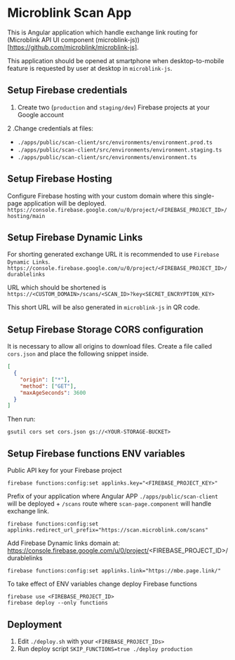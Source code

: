 # Microblink Scan App

This is Angular application which handle exchange link routing for (Microblink API UI component (microblink-js))[https://github.com/microblink/microblink-js].  

This application should be opened at smartphone when desktop-to-mobile feature is requested by user at desktop in `microblink-js`.

## Setup Firebase credentials

1. Create two (`production` and `staging/dev`) Firebase projects at your Google account

2 .Change credentials at files:

- `./apps/public/scan-client/src/environments/environment.prod.ts`
- `./apps/public/scan-client/src/environments/environment.staging.ts`
- `./apps/public/scan-client/src/environments/environment.ts`

## Setup Firebase Hosting

Configure Firebase hosting with your custom domain where this single-page application will be deployed.  
`https://console.firebase.google.com/u/0/project/<FIREBASE_PROJECT_ID>/hosting/main`

## Setup Firebase Dynamic Links

For shorting generated exchange URL it is recommended to use `Firebase Dynamic Links`.  
`https://console.firebase.google.com/u/0/project/<FIREBASE_PROJECT_ID>/durablelinks`  

URL which should be shortened is `https://<CUSTOM_DOMAIN>/scans/<SCAN_ID>?key<SECRET_ENCRYPTION_KEY>`

This short URL will be also generated in `microblink-js` in QR code.

## Setup Firebase Storage CORS configuration

It is necessary to allow all origins to download files. 
Create a file called `cors.json` and place the following snippet inside. 
```json
[
  {
    "origin": ["*"],
    "method": ["GET"],
    "maxAgeSeconds": 3600
  }
]
```
Then run:
```
gsutil cors set cors.json gs://<YOUR-STORAGE-BUCKET>
```

## Setup Firebase functions ENV variables

Public API key for your Firebase project
```
firebase functions:config:set applinks.key="<FIREBASE_PROJECT_KEY>"
```

Prefix of your application where Angular APP `./apps/public/scan-client` will be deployed + `/scans` route where `scan-page.component` will handle exchange link.
```
firebase functions:config:set applinks.redirect_url_prefix="https://scan.microblink.com/scans"
```

Add Firebase Dynamic links domain at:
https://console.firebase.google.com/u/0/project/<FIREBASE_PROJECT_ID>/durablelinks
```
firebase functions:config:set applinks.link="https://mbe.page.link/"
```

To take effect of ENV variables change deploy Firebase functions
```
firebase use <FIREBASE_PROJECT_ID>
firebase deploy --only functions
```

## Deployment

1. Edit `./deploy.sh` with your `<FIREBASE_PROJECT_IDs>`  
2. Run deploy script `SKIP_FUNCTIONS=true ./deploy production`


